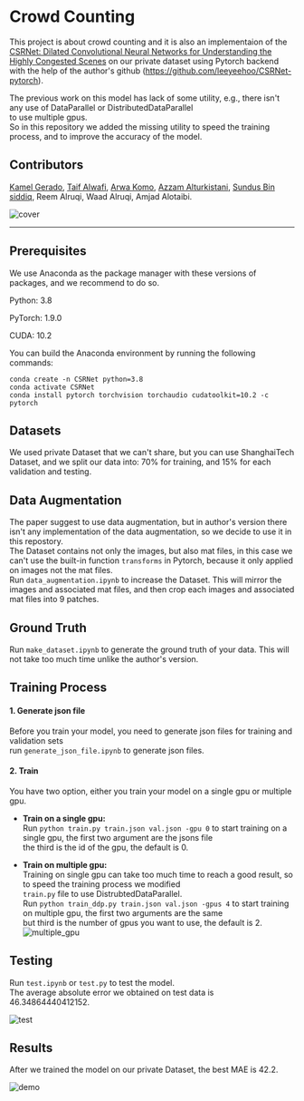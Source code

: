 

# Crowd Counting

This project is about crowd counting and it is also an implementaion of the [CSRNet: Dilated Convolutional Neural Networks for Understanding the Highly Congested Scenes](https://arxiv.org/abs/1802.10062) on our private dataset using Pytorch backend with the help of the author's github (https://github.com/leeyeehoo/CSRNet-pytorch).

The previous work on this model has lack of some utility, e.g., there isn't any use of DataParallel or DistributedDataParallel  
to use multiple gpus.  
So in this repository we added the missing utility to speed the training process, and to improve the accuracy of the model.  

## Contributors
[Kamel Gerado](https://github.com/kamel402), [Taif Alwafi](https://github.com/TaifAlwafi), [Arwa Komo](https://github.com/arwamk), [Azzam Alturkistani](https://github.com/azamasim), [Sundus Bin siddiq](https://github.com/sundosBs), Reem Alruqi, Waad Alruqi, Amjad Alotaibi.


![cover](img/cover.png)  

------

## Prerequisites
We use Anaconda as the package manager with these versions of packages, and we recommend to do so.

Python: 3.8

PyTorch: 1.9.0

CUDA: 10.2

You can build the Anaconda environment by running the following commands:
```
conda create -n CSRNet python=3.8
conda activate CSRNet
conda install pytorch torchvision torchaudio cudatoolkit=10.2 -c pytorch
```

## Datasets
We used private Dataset that we can't share, but you can use ShanghaiTech Dataset, and we split our data into: 70% for training, and 15% for each validation and testing.

## Data Augmentation
The paper suggest to use data augmentation, but in author's version there isn't any implementation of the data augmentation, so we decide to use it in this repostory.  
The Dataset contains not only the images, but also mat files, in this case we can't use the built-in function `transforms` in Pytorch, because it only applied on images not the mat files.  
Run `data_augmentation.ipynb` to increase the Dataset. This will mirror the images and associated mat files, and then crop each images and associated mat files into 9 patches.

## Ground Truth
Run `make_dataset.ipynb` to generate the ground truth of your data. This will not take too much time unlike the author's version.

## Training Process
#### 1. Generate json file
Before you train your model, you need to generate json files for training and validation sets  
run `generate_json_file.ipynb` to generate json files.  
#### 2. Train  
You have two option, either you train your model on a single gpu or multiple gpu.  
- __Train on a single gpu:__  
Run `python train.py train.json val.json -gpu 0` to start training on a single gpu, the first two argument are the jsons file  
the third is the id of the gpu, the default is 0.

- __Train on multiple gpu:__  
Training on single gpu can take too much time to reach a good result, so to speed the training process we modified  
`train.py` file to use DistrubtedDataParallel.  
Run `python train_ddp.py train.json val.json -gpus 4` to start training on multiple gpu, the first two arguments are the same    
but third is the number of gpus you want to use, the default is 2.
![multiple_gpu](img/multiple_gpu.png)  

## Testing

Run `test.ipynb` or `test.py` to test the model.  
The average absolute error we obtained on test data is 46.34864440412152.

![test](img/test.png)

## Results
After we trained the model on our private Dataset, the best MAE is 42.2.

![demo](img/demo.gif)
